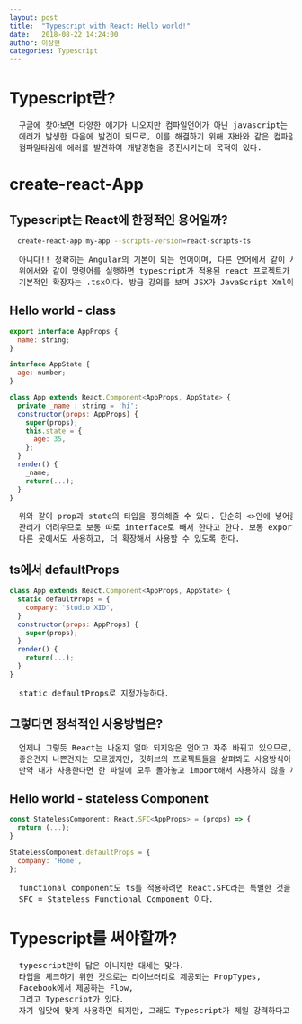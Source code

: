 ```yaml
---
layout: post
title:  "Typescript with React: Hello world!"
date:   2018-08-22 14:24:00
author: 이상현
categories: Typescript
---
```


# Typescript란?
<pre>
  구글에 찾아보면 다양한 얘기가 나오지만 컴파일언어가 아닌 javascript는 타입에러를 런타임에 가서 발견한다.
  에러가 발생한 다음에 발견이 되므로, 이를 해결하기 위해 자바와 같은 컴파일언어와 같이 타입을 제약하고,
  컴파일타임에 에러를 발견하여 개발경험을 증진시키는데 목적이 있다.
</pre>

# create-react-App
## Typescript는 React에 한정적인 용어일까?
```sh
  create-react-app my-app --scripts-version=react-scripts-ts
```
<pre>
  아니다!! 정확히는 Angular의 기본이 되는 언어이며, 다른 언어에서 같이 사용될 수 있는 문법이라고 생각하자.
  위에서와 같이 명령어를 실행하면 typescript가 적용된 react 프로젝트가 생성된다.
  기본적인 확장자는 .tsx이다. 방금 강의를 보며 JSX가 JavaScript Xml이라는 뜻이라는 데 상식으로 알아두자..
</pre>

## Hello world - class
```js
export interface AppProps {
  name: string;
}

interface AppState {
  age: number;
}

class App extends React.Component<AppProps, AppState> {
  private _name : string = 'hi';
  constructor(props: AppProps) {
    super(props);
    this.state = {
      age: 35,
    };
  }
  render() {
    _name;
    return(...);
  }
}
```
<pre>
  위와 같이 prop과 state의 타입을 정의해줄 수 있다. 단순히 <>안에 넣어줄 수도 있지만, 프로젝트가 커지면
  관리가 어려우므로 보통 따로 interface로 빼서 한다고 한다. 보통 export 형식으로 만들어서
  다른 곳에서도 사용하고, 더 확장해서 사용할 수 있도록 한다.
</pre>

## ts에서 defaultProps
```js
class App extends React.Component<AppProps, AppState> {
  static defaultProps = {
    company: 'Studio XID',
  }
  constructor(props: AppProps) {
    super(props);
  }
  render() {
    return(...);
  }
}
```
<pre>
  static defaultProps로 지정가능하다.
</pre>

## 그렇다면 정석적인 사용방법은?
<pre>
  언제나 그렇듯 React는 나온지 얼마 되지않은 언어고 자주 바뀌고 있으므로, 정해진 양식따위가 없다.
  좋은건지 나쁜건지는 모르겠지만, 깃허브의 프로젝트들을 살펴봐도 사용방식이 각각 다르다.
  만약 내가 사용한다면 한 파일에 모두 몰아놓고 import해서 사용하지 않을 까 싶다.
</pre>

## Hello world - stateless Component
```js
const StatelessComponent: React.SFC<AppProps> = (props) => {
  return (...);
}

StatelessComponent.defaultProps = {
  company: 'Home',
};
```
<pre>
  functional component도 ts를 적용하려면 React.SFC라는 특별한 것을 써야한다.
  SFC = Stateless Functional Component 이다.
</pre>

# Typescript를 써야할까?
<pre>
  typescript만이 답은 아니지만 대세는 맞다.
  타입을 체크하기 위한 것으로는 라이브러리로 제공되는 PropTypes,
  Facebook에서 제공하는 Flow,
  그리고 Typescript가 있다.
  자기 입맛에 맞게 사용하면 되지만, 그래도 Typescript가 제일 강력하다고 생각된다.
</pre>
